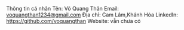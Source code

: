 Thông tin cá nhân
Tên: Võ Quang Thân
Email: voquangthan1234@gmail.com
Địa chỉ: Cam Lâm,Khánh Hòa
LinkedIn: https://github.com/voquangthan
Website: vẫn chưa có
